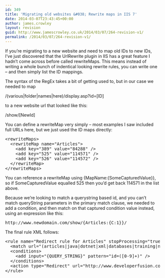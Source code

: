 ```yaml
---
id: 349
title: 'Migrating old websites &#038; Rewrite maps in IIS 7'
date: 2014-03-07T23:43:45+00:00
author: james.crowley
layout: revision
guid: http://www.jamescrowley.co.uk/2014/03/07/264-revision-v1/
permalink: /2014/03/07/264-revision-v1/
---
```

If you&#8217;re migrating to a new website and need to map old IDs to new IDs, I&#8217;ve just discovered that the UrlRewrite plugin in IIS has a great feature I hadn&#8217;t come across before called rewriteMaps. This means instead of writing a whole bunch of indentical looking rewrite rules, you can write one &#8211; and then simply list the ID mappings.

The syntax of the RegEx takes a bit of getting used to, but in our case we needed to map

/(various|folder|names|here)/display.asp?id=[ID]

to a new website url that looked like this:

/show/[NewId]

You can define a rewriteMap very simply &#8211; most examples I saw included full URLs here, but we just used the ID maps directly:

<pre>&lt;rewriteMaps&gt;
  &lt;rewriteMap name="Articles"&gt;
    &lt;add key="389" value="84288" /&gt;
    &lt;add key="525" value="114571" /&gt;
    &lt;add key="526" value="114572" /&gt;
  &lt;/rewriteMap&gt;
&lt;/rewriteMaps&gt;</pre>

You can reference a rewriteMap using {MapName:{SomeCapturedValue}}, so if SomeCapturedValue equalled 525 then you&#8217;d get back 114571 in the list above.

Because we&#8217;re looking to match a querystring based id, and you can&#8217;t match queryString parameters in the primary match clause, we needed to add a condition, and then match on that captured condition value instead, using an expression like this:

<pre>http://www.newdomain.com/show/{Articles:{C:1}}/</pre>

The final rule XML follows:

<pre>&lt;rule name="Redirect rule for Articles" stopProcessing="true"&gt;
  &lt;match url="(articles|java|dotnet|xml|databases|training|news)/display\.asp" /&gt;
  &lt;conditions&gt;
    &lt;add input="{QUERY_STRING}" pattern="id=([0-9]+)" /&gt;
  &lt;/conditions&gt;
  &lt;action type="Redirect" url="http://www.developerfusion.com/show/{Articles:{C:1}}/" appendQueryString="false" /&gt;
&lt;/rule&gt;</pre>